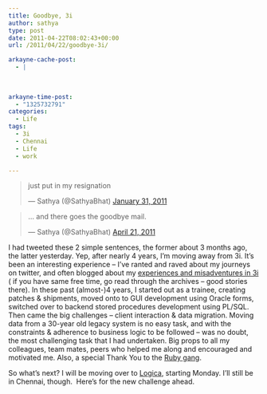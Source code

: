 ```yaml
---
title: Goodbye, 3i
author: sathya
type: post
date: 2011-04-22T08:02:43+00:00
url: /2011/04/22/goodbye-3i/

arkayne-cache-post:
  - |
    
    
    
arkayne-time-post:
  - "1325732791"
categories:
  - Life
tags:
  - 3i
  - Chennai
  - Life
  - work

---
```

<blockquote class="twitter-tweet" data-width="550">
  <p lang="en" dir="ltr">
    just put in my resignation
  </p>
  
  <p>
    &mdash; Sathya (@SathyaBhat) <a href="https://twitter.com/SathyaBhat/status/32034160960868352">January 31, 2011</a>
  </p>
</blockquote>



<blockquote class="twitter-tweet" data-width="550">
  <p lang="en" dir="ltr">
    &#8230; and there goes the goodbye mail.
  </p>
  
  <p>
    &mdash; Sathya (@SathyaBhat) <a href="https://twitter.com/SathyaBhat/status/61016899697393664">April 21, 2011</a>
  </p>
</blockquote>



I had tweeted these 2 simple sentences, the former about 3 months ago, the latter yesterday. Yep, after nearly 4 years, I&#8217;m moving away from 3i. It&#8217;s been an interesting experience &#8211; I&#8217;ve ranted and raved about my journeys on twitter, and often blogged about my <a href="http://sathyabh.at/tag/3i/" target="_blank">experiences and misadventures in 3i</a> ( if you have same free time, go read through the archives &#8211; good stories there). In these past (almost-)4 years, I started out as a trainee, creating patches & shipments, moved onto to GUI development using Oracle forms, switched over to backend stored procedures development using PL/SQL. Then came the big challenges &#8211; client interaction & data migration. Moving data from a 30-year old legacy system is no easy task, and with the constraints & adherence to business logic to be followed &#8211; was no doubt, the most challenging task that I had undertaken. Big props to all my colleagues, team mates, peers who helped me along and encouraged and motivated me. Also, a special Thank You to the [Ruby gang][1].

So what&#8217;s next? I will be moving over to <a href="http://en.wikipedia.org/wiki/Logica" target="_blank">Logica</a>, starting Monday. I&#8217;ll still be in Chennai, though.  Here&#8217;s for the new challenge ahead.

 [1]: http://bit.ly/ehTBvU
